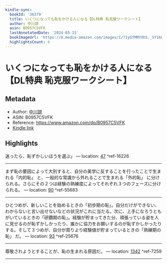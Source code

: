 ```yaml
---
kindle-sync:
  bookId: '36379'
  title: いくつになっても恥をかける人になる【DL特典 恥克服ワークシート】
  author: 中川諒
  asin: B0957C5VFK
  lastAnnotatedDate: '2024-03-15'
  bookImageUrl: 'https://m.media-amazon.com/images/I/71yGfMMYOhS._SY160.jpg'
  highlightsCount: 4
---
```

# いくつになっても恥をかける人になる【DL特典 恥克服ワークシート】
## Metadata
* Author: [中川諒](https://www.amazon.comundefined)
* ASIN: B0957C5VFK
* Reference: https://www.amazon.com/dp/B0957C5VFK
* [Kindle link](kindle://book?action=open&asin=B0957C5VFK)

## Highlights
迷ったら、恥ずかしいほうを選ぶ」 — location: [47](kindle://book?action=open&asin=B0957C5VFK&location=47) ^ref-16226

---
まず恥の要因によって大別すると、自分の美学に反することを行ったことで生まれる「内的恥」 と、一般的な常識から外れることで生まれる「外的恥」 に分けられる。さらにその２つは経験の熟練度によってそれぞれ３つのフェーズに分けられる。 — location: [90](kindle://book?action=open&asin=B0957C5VFK&location=90) ^ref-55683

---
ひとつめが、新しいことを始めるときの「初歩期の恥」。自分だけができない、わからないと言い出せないなどの状況がこれに当たる。次に、上手になろうともがいているときの「研鑽期の恥」。経験が貯まってきた分、頑張っている姿を人に見せるのが恥ずかしかったり、誰かに協力をお願いするのが恥ずかしかったりする。そして３つめが、自分が周りより経験値が貯まっているときの「熟練期の恥」 だ。 — location: [93](kindle://book?action=open&asin=B0957C5VFK&location=93) ^ref-25676

---
尊敬されようとすることが、恥の生まれる原因だ。 — location: [1342](kindle://book?action=open&asin=B0957C5VFK&location=1342) ^ref-7259

---
